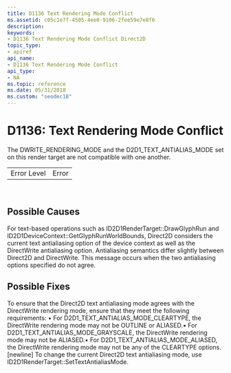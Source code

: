 ```yaml
---
title: D1136 Text Rendering Mode Conflict
ms.assetid: c05c1e7f-4505-4ee0-9106-2fee59e7e8f6
description: 
keywords:
- D1136 Text Rendering Mode Conflict Direct2D
topic_type:
- apiref
api_name:
- D1136 Text Rendering Mode Conflict
api_type:
- NA
ms.topic: reference
ms.date: 05/31/2018
ms.custom: "seodec18"
---
```


# D1136: Text Rendering Mode Conflict

The DWRITE\_RENDERING\_MODE and the D2D1\_TEXT\_ANTIALIAS\_MODE set on this render target are not compatible with one another.



|             |       |
|-------------|-------|
| Error Level | Error |



 

## Possible Causes

For text-based operations such as ID2D1RenderTarget::DrawGlyphRun and ID2D1DeviceContext::GetGlyphRunWorldBounds, Direct2D considers the current text antialiasing option of the device context as well as the DirectWrite antialiasing option. Antialiasing semantics differ slightly between Direct2D and DirectWrite. This message occurs when the two antialiasing options specified do not agree.

## Possible Fixes

To ensure that the Direct2D text antialiasing mode agrees with the DirectWrite rendering mode, ensure that they meet the following requirements: • For D2D1\_TEXT\_ANTIALIAS\_MODE\_CLEARTYPE, the DirectWrite rendering mode may not be OUTLINE or ALIASED.• For D2D1\_TEXT\_ANTIALIAS\_MODE\_GRAYSCALE, the DirectWrite rendering mode may not be ALIASED.• For D2D1\_TEXT\_ANTIALIAS\_MODE\_ALIASED, the DirectWrite rendering mode may not be any of the CLEARTYPE options. \[newline\] To change the current Direct2D text antialiasing mode, use ID2D1RenderTarget::SetTextAntialiasMode.

 

 




